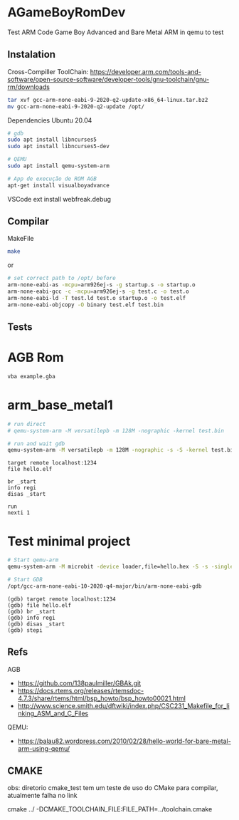 # AGameBoyRomDev
Test ARM Code Game Boy Advanced and Bare Metal ARM in qemu to test

## Instalation
Cross-Compiller ToolChain: https://developer.arm.com/tools-and-software/open-source-software/developer-tools/gnu-toolchain/gnu-rm/downloads
```bash
tar xvf gcc-arm-none-eabi-9-2020-q2-update-x86_64-linux.tar.bz2
mv gcc-arm-none-eabi-9-2020-q2-update /opt/
```

Dependencies Ubuntu 20.04
```bash
# gdb
sudo apt install libncurses5
sudo apt install libncurses5-dev

# QEMU
sudo apt install qemu-system-arm

# App de execução de ROM AGB
apt-get install visualboyadvance
```

VSCode
ext install webfreak.debug

## Compilar
MakeFile
```bash
make
```
or
```bash
# set correct path to /opt/ before
arm-none-eabi-as -mcpu=arm926ej-s -g startup.s -o startup.o
arm-none-eabi-gcc -c -mcpu=arm926ej-s -g test.c -o test.o
arm-none-eabi-ld -T test.ld test.o startup.o -o test.elf
arm-none-eabi-objcopy -O binary test.elf test.bin
```

## Tests

# AGB Rom
```bash
vba example.gba 
```

# arm_base_metal1
```bash
# run direct
# qemu-system-arm -M versatilepb -m 128M -nographic -kernel test.bin

# run and wait gdb
qemu-system-arm -M versatilepb -m 128M -nographic -s -S -kernel test.bin
```
```GDB
target remote localhost:1234
file hello.elf

br _start
info regi
disas _start

run
nexti 1
```

# Test minimal project
```bash
# Start qemu-arm
qemu-system-arm -M microbit -device loader,file=hello.hex -S -s -singlestep -m 512 &

# Start GDB
/opt/gcc-arm-none-eabi-10-2020-q4-major/bin/arm-none-eabi-gdb
```

```GDB
(gdb) target remote localhost:1234
(gdb) file hello.elf
(gdb) br _start
(gdb) info regi
(gdb) disas _start
(gdb) stepi

```

## Refs
AGB
- https://github.com/138paulmiller/GBAk.git
- https://docs.rtems.org/releases/rtemsdoc-4.7.3/share/rtems/html/bsp_howto/bsp_howto00021.html
- http://www.science.smith.edu/dftwiki/index.php/CSC231_Makefile_for_linking_ASM_and_C_Files

QEMU:
- https://balau82.wordpress.com/2010/02/28/hello-world-for-bare-metal-arm-using-qemu/


## CMAKE
obs: diretorio cmake_test tem um teste de uso do CMake para compilar, atualmente falha no link

cmake ../ -DCMAKE_TOOLCHAIN_FILE:FILE_PATH=../toolchain.cmake